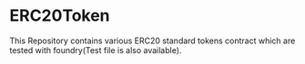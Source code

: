 # ERC20Token
This Repository contains various ERC20 standard tokens contract which are tested with foundry(Test file is also available).
